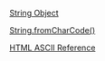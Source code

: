 [String Object](https://developer.mozilla.org/en-US/docs/Web/JavaScript/Reference/Global_Objects/String)

[String.fromCharCode()](https://developer.mozilla.org/en-US/docs/Web/JavaScript/Reference/Global_Objects/String/fromCharCode)

[HTML ASCII Reference](https://www.w3schools.com/charsets/ref_html_ascii.asp)
